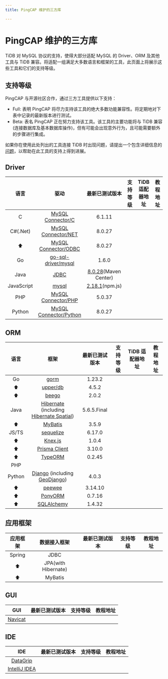 ```yaml
---
title: PingCAP 维护的三方库

---
```


# PingCAP 维护的三方库

TiDB 对 MySQL 协议的支持，使得大部分适配 MySQL 的 Driver、ORM 及其他工具与 TiDB 兼容。将适配一组满足大多数语言和框架的工具，此页面上将展示这些工具和它们的支持等级。

## 支持等级

PingCAP 与开源社区合作，通过三方工具提供以下支持：

- Full: 表明 PingCAP 将尽力支持该工具的绝大多数功能兼容性。将定期地对下表中记录的最新版本进行测试。
- Beta: 表名 PingCAP 正在努力支持该工具。该工具的主要功能将与 TiDB 兼容(连接数据库及基本数据库操作)，但有可能会出现意外行为，且可能需要额外的步骤进行集成。

如果你在使用此处列出的工具连接 TiDB 时出现问题，请提出一个包含详细信息的[问题](https://github.com/pingcap/tidb/issues/new?assignees=&labels=type%2Fquestion&template=general-question.md)，以帮助在此工具的支持上得到进展。

## Driver

|    语言    |                                   驱动                                   |                                        最新已测试版本                                        | 支持等级 | TiDB 适配器地址 | 教程地址 |
| :--------: | :----------------------------------------------------------------------: | :------------------------------------------------------------------------------------------: | :------: | :-------------: | :------: |
|     C      |      [MySQL Connector/C](https://downloads.mysql.com/archives/c-c/)      |                                            6.1.11                                            |
|  C#(.Net)  |    [MySQL Connector/NET](https://downloads.mysql.com/archives/c-net/)    |                                            8.0.27                                            |
|     ⬆️     |   [MySQL Connector/ODBC](https://downloads.mysql.com/archives/c-odbc/)   |                                            8.0.27                                            |
|     Go     | [go-sql-driver/mysql](https://pkg.go.dev/github.com/go-sql-driver/mysql) |                                            1.6.0                                             |
|    Java    |          [JDBC](https://dev.mysql.com/doc/connector-j/8.0/en/)           | [8.0.28](https://mvnrepository.com/artifact/mysql/mysql-connector-java/8.0.28)(Maven Center) |
| JavaScript |                [mysql](https://github.com/mysqljs/mysql)                 |                    [2.18.1](https://www.npmjs.com/package/mysql)(npm.js)                     |
|    PHP     |    [MySQL Connector/PHP](https://downloads.mysql.com/archives/c-php/)    |                                            5.0.37                                            |
|   Python   | [MySQL Connector/Python](https://downloads.mysql.com/archives/c-python/) |                                            8.0.27                                            |

## ORM

|  语言  |                                                                                     框架                                                                                      | 最新已测试版本 | 支持等级 | TiDB 适配器地址 | 教程地址 |
| :----: | :---------------------------------------------------------------------------------------------------------------------------------------------------------------------------: | :------------: | :------: | :-------------: | :------: |
|   Go   |                                                                    [gorm](https://github.com/go-gorm/gorm)                                                                    |     1.23.2     |
|   ⬆️   |                                                                    [upper/db](https://github.com/upper/db)                                                                    |     4.5.2      |
|   ⬆️   |                                                                    [beego](https://github.com/beego/beego)                                                                    |     2.0.2      |
|  Java  | [Hibernate](https://hibernate.org/orm/) (including [Hibernate Spatial](https://docs.jboss.org/hibernate/orm/current/userguide/html_single/Hibernate_User_Guide.html#spatial)) |  5.6.5.Final   |
|   ⬆️   |                                                                   [MyBatis](https://mybatis.org/mybatis-3/)                                                                   |     3.5.9      |
| JS/TS  |                                                             [sequelize](https://www.npmjs.com/package/sequelize)                                                              |     6.17.0     |
|   ⬆️   |                                                                        [Knex.js](https://knexjs.org/)                                                                         |     1.0.4      |
|   ⬆️   |                                                                    [Prisma Client](https://www.prisma.io/)                                                                    |     3.10.0     |
|   ⬆️   |                                                               [TypeORM](https://www.npmjs.com/package/typeorm)                                                                |     0.2.45     |
|  PHP   |
| Python |                          [Django](https://pypi.org/project/Django/) (including [GeoDjango](https://docs.djangoproject.com/en/4.0/ref/contrib/gis/))                           |     4.0.3      |
|   ⬆️   |                                                                 [peewee](https://github.com/coleifer/peewee/)                                                                 |    3.14.10     |
|   ⬆️   |                                                                        [PonyORM](https://ponyorm.org/)                                                                        |     0.7.16     |
|   ⬆️   |                                                                   [SQLAlchemy](https://www.sqlalchemy.org/)                                                                   |     1.4.32     |

## 应用框架

| 应用框架 |    数据接入框架     | 最新已测试版本 | 支持等级 | 教程地址 |
| :------: | :-----------------: | :------------: | :------: | :------: |
|  Spring  |        JDBC         |
|    ⬆️    | JPA(with Hibernate) |
|    ⬆️    |       MyBatis       |

## GUI

|                  GUI                   | 最新已测试版本 | 支持等级 | 教程地址 |
| :------------------------------------: | :------------: | :------: | :------: |
| [Navicat](https://www.navicat.com/en/) |

## IDE

|                       IDE                        | 最新已测试版本 | 支持等级 | 教程地址 |
| :----------------------------------------------: | :------------: | :------: | :------: |
| [DataGrip](https://www.jetbrains.com/datagrip/)  |
| [IntelliJ IDEA](https://www.jetbrains.com/idea/) |
